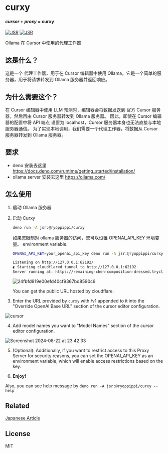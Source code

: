 # curxy

#### _cursor_ + _proxy_ = **curxy**

[![JSR](https://jsr.io/badges/@ryoppippi/curxy)](https://jsr.io/@ryoppippi/curxy)
[![JSR](https://jsr.io/badges/@ryoppippi/curxy/score)](https://jsr.io/@ryoppippi/curxy)

Ollama 在 Cursor 中使用的代理工作器

## 这是什么？

这是一个 代理工作器，用于在 Cursor 编辑器中使用 Ollama。它是一个简单的服务器，用于将请求转发到 Ollama 服务器并返回响应。

## 为什么需要这个？

在 Cursor 编辑器中使用 LLM 预测时，编辑器会将数据发送到 官方 Cursor 服务器，然后再由 Cursor 服务器转发到 Ollama 服务器。
因此，即使在 Cursor 编辑器的配置中将 API 端点 设置为 localhost，Cursor 服务器本身也无法直接与本地服务器通信。
为了实现本地调用，我们需要一个代理工作器，将数据从 Cursor 服务器转发到 Ollama 服务器。

## 要求

- deno   安装去这里 https://docs.deno.com/runtime/getting_started/installation/
- ollama server  安装去这里  https://ollama.com/

## 怎么使用

1. 启动 Ollama 服务器

2. 启动 Curxy

   ```sh
   deno run -A jsr:@ryoppippi/curxy
   ```

   如果您限制对 ollama 服务器的访问，您可以设置 OPENAI_API_KEY 环境变量。
   environment variable.

   ```bash
   OPENAI_API_KEY=your_openai_api_key deno run -A jsr:@ryoppippi/curxy

   Listening on http://127.0.0.1:62192/
   ◐ Starting cloudflared tunnel to http://127.0.0.1:62192                                                                                                                                                                                                                                                           5:39:59 PM
   Server running at: https://remaining-chen-composition-dressed.trycloudflare.com
   ```
   ![24fbfd919e00efd40cf9367bd8590c9](https://github.com/user-attachments/assets/71d5764c-5cfb-41b0-a161-e6e587577a16)

   You can get the public URL hosted by cloudflare.

3. Enter the URL provided by `curxy` with /v1 appended to it into the "Override
   OpenAl Base URL" section of the cursor editor configuration.

![cursor](https://github.com/user-attachments/assets/83a54310-0728-49d8-8c3f-b31e0d8e3e1b)

4. Add model names you want to "Model Names" section of the cursor editor
   configuration.

![Screenshot 2024-08-22 at 23 42 33](https://github.com/user-attachments/assets/c24fed7c-c61e-46a0-b735-ccf594a96363)

5. (Optional): Additionally, if you want to restrict access to this Proxy Server
   for security reasons, you can set the OPENAI_API_KEY as an environment
   variable, which will enable access restrictions based on the key.

6. **Enjoy!**

Also, you can see help message by `deno run -A jsr:@ryoppippi/curxy --help`

## Related

[Japanese Article](https://zenn.dev/ryoppippi/articles/02c618452a1c9f)

## License

MIT
